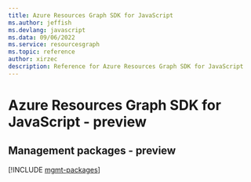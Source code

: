 ```yaml
---
title: Azure Resources Graph SDK for JavaScript
ms.author: jeffish
ms.devlang: javascript
ms.data: 09/06/2022
ms.service: resourcesgraph
ms.topic: reference
author: xirzec
description: Reference for Azure Resources Graph SDK for JavaScript
---
```

# Azure Resources Graph SDK for JavaScript - preview

## Management packages - preview
[!INCLUDE [mgmt-packages](resources-graph-mgmt-index.md)]